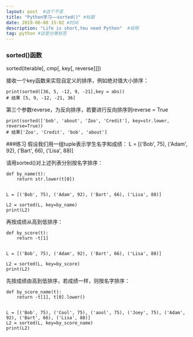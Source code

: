 ```yaml
---
layout: post  #这个不变
title: "Python学习——sorted()" #标题
date: 2019-06-08 15:02 #时间
description: "Life is short,You need Python"  #说明
tag: python #这是分类标签
---
```


### sorted()函数
sorted(iterable[, cmp[, key[, reverse]]])

接收一个key函数来实现自定义的排序，例如绝对值大小排序：
```
print(sorted([36, 5, -12, 9, -21],key = abs))
# 结果 [5, 9, -12, -21, 36]
```
第三个参数reverse，为反向排序，若要进行反向排序则reverse = True
```
print(sorted(['bob', 'about', 'Zoo', 'Credit'], key=str.lower, reverse=True))
# 结果['Zoo', 'Credit', 'bob', 'about']
```
###练习
假设我们用一组tuple表示学生名字和成绩：
L = [('Bob', 75), ('Adam', 92), ('Bart', 66), ('Lisa', 88)]

请用sorted()对上述列表分别按名字排序：
```
def by_name(t):
    return str.lower(t[0])


L = [('Bob', 75), ('Adam', 92), ('Bart', 66), ('Lisa', 88)]

L2 = sorted(L, key=by_name)
print(L2)
```

再按成绩从高到低排序：
```
def by_score(t):
    return -t[1]


L = [('Bob', 75), ('Adam', 92), ('Bart', 66), ('Lisa', 88)]

L2 = sorted(L, key=by_score)
print(L2)
```

先按成绩由高到低排序，若成绩一样，则按名字排序：
```
def by_score_name(t):
    return -t[1], t[0].lower()


L = [('Bob', 75), ('Cool', 75), ('aool', 75), ('Joey', 75), ('Adam', 92), ('Bart', 66), ('Lisa', 88)]
L2 = sorted(L, key=by_score_name)
print(L2)
```
